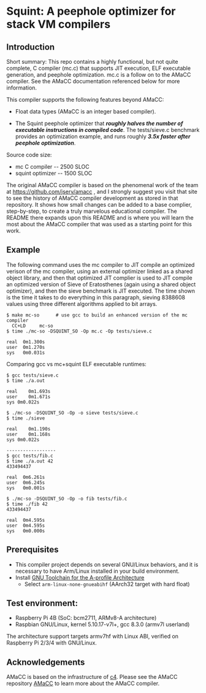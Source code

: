 # Squint: A peephole optimizer for stack VM compilers

## Introduction
Short summary: This repo contains a highly functional, but not quite
complete, C compiler (mc.c) that supports JIT execution, ELF executable
generation, and peephole optimization.  mc.c is a follow on to the AMaCC
compiler.  See the AMaCC documentation referenced below for more information.

This compiler supports the following features beyond AMaCC:

* Float data types (AMaCC is an integer based compiler).

* The Squint peephole optimizer that ***roughly halves the number of executable
instructions in compiled code***.  The tests/sieve.c
benchmark provides an optimization example, and runs roughly
***3.5x faster after peephole optimization***.

Source code size:
* mc C compiler -- 2500 SLOC
* squint optimizer -- 1500 SLOC

The original AMaCC compiler is based on the phenomenal work of the 
team at https://github.com/jserv/amacc , and I strongly suggest
you visit that site to see the history of AMaCC compiler development
as stored in that repository.  It shows how small changes can be
added to a base complier, step-by-step,  to create a truly marvelous
educational compiler. The README there expands upon this README and
is where you will learn the most about the AMaCC compiler that was
used as a starting point for this work.

## Example
The following command uses the mc compiler to JIT compile an optimized verison
of the mc compiler, using an external optimizer linked as a shared object library,
and then that optimized JIT complier is used to JIT compile an optimized version of
Sieve of Eratosthenes (again using a shared object optimizer), and then the
sieve benchmark is JIT executed.  The time shown is the time it takes to do
everything in this paragraph, sieving 8388608 values using three different
algorithms applied to bit arrays.
```
$ make mc-so      # use gcc to build an enhanced version of the mc compiler
  CC+LD		mc-so
$ time ./mc-so -DSQUINT_SO -Op mc.c -Op tests/sieve.c

real  0m1.300s
user  0m1.270s
sys   0m0.031s
```
Comparing gcc vs mc+squint ELF executable runtimes:
```
$ gcc tests/sieve.c
$ time ./a.out

real	0m1.693s
user	0m1.671s
sys	0m0.022s

$ ./mc-so -DSQUINT_SO -Op -o sieve tests/sieve.c
$ time ./sieve

real	0m1.190s
user	0m1.168s
sys	0m0.022s

------------------
$ gcc tests/fib.c
$ time ./a.out 42
433494437

real  0m6.261s
user  0m6.245s
sys   0m0.001s

$ ./mc-so -DSQUINT_SO -Op -o fib tests/fib.c
$ time ./fib 42
433494437

real  0m4.595s
user  0m4.595s
sys   0m0.000s
```
## Prerequisites
* This compiler project depends on several GNU/Linux behaviors, and it
  is necessary to have Arm/Linux installed in your build environment.
* Install [GNU Toolchain for the A-profile Architecture](https://developer.arm.com/tools-and-software/open-source-software/developer-tools/gnu-toolchain/gnu-a/downloads)
    - Select `arm-linux-none-gnueabihf` (AArch32 target with hard float)

## Test environment:
* Raspberry Pi 4B (SoC: bcm2711, ARMv8-A architecture)
* Raspbian GNU/Linux, kernel 5.10.17-v7l+, gcc 8.3.0 (armv7l userland)

The architecture support targets armv7hf with Linux ABI, verified on
Raspberry Pi 2/3/4 with GNU/Linux.

## Acknowledgements
AMaCC is based on the infrastructure of [c4](https://github.com/rswier/c4).
Please see the AMaCC repository [AMaCC](https://github.com/jserv/amacc) to
learn more about the AMaCC compiler.
